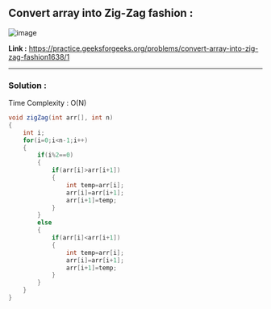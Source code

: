 ## Convert array into Zig-Zag fashion : 

![image](https://user-images.githubusercontent.com/23376002/209181581-bfc65872-9a89-4d09-bd18-4e3e1f291742.png)

**Link :** https://practice.geeksforgeeks.org/problems/convert-array-into-zig-zag-fashion1638/1

--------------------------------------------------------------------------------------------------------------------------------------------------

<h3> Solution : </h3>

Time Complexity : O(N)

```java
void zigZag(int arr[], int n) 
{
    int i;
    for(i=0;i<n-1;i++)
    {
        if(i%2==0)
        {
            if(arr[i]>arr[i+1])
            {
                int temp=arr[i];
                arr[i]=arr[i+1];
                arr[i+1]=temp;
            }
        }
        else
        {
            if(arr[i]<arr[i+1])
            {
                int temp=arr[i];
                arr[i]=arr[i+1];
                arr[i+1]=temp;
            }
        }
    }
}
```

